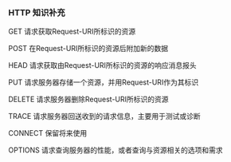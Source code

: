 ### HTTP 知识补充

GET			请求获取Request-URI所标识的资源

POST		在Request-URI所标识的资源后附加新的数据

HEAD		请求获取由Request-URI所标识的资源的响应消息报头

PUT			请求服务器存储一个资源，并用Request-URI作为其标识

DELETE		请求服务器删除Request-URI所标识的资源

TRACE		请求服务器回送收到的请求信息，主要用于测试或诊断

CONNECT		保留将来使用

OPTIONS		请求查询服务器的性能，或者查询与资源相关的选项和需求
